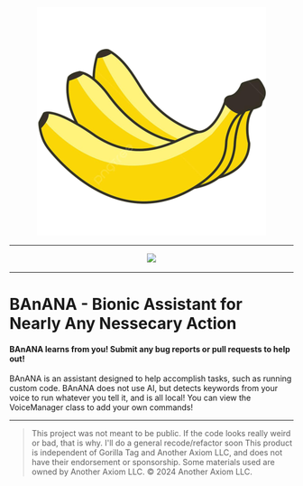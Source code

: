 <p align="center">
  <a href="#"><img src="https://github.com/kingofnetflix/BAnANA/blob/master/BAnANA/Resources/BAnANALogo.png?raw=true"></a>
</p>

---

<p align="center">
	<a href="https://github.com/kingofnetflix/BAnANA/commits/master/"><img src="https://img.shields.io/github/last-commit/kingofnetflix/BAnANA"></a>
</p>

---

# BAnANA - Bionic Assistant for Nearly Any Nessecary Action

#### BAnANA learns from you! Submit any bug reports or pull requests to help out!


BAnANA is an assistant designed to help accomplish tasks, such as running custom code. BAnANA does not use AI, but detects keywords from your voice to run whatever you tell it, and is all local! You can view the VoiceManager class to add your own commands!

---

> This project was not meant to be public. If the code looks really weird or bad, that is why. I'll do a general recode/refactor soon
> This product is independent of Gorilla Tag and Another Axiom LLC, and does not have their endorsement or sponsorship. Some materials used are owned by Another Axiom LLC. © 2024 Another Axiom LLC.
